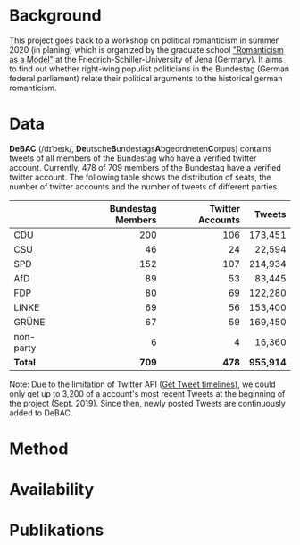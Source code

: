 # Background
This project goes back to a workshop on political romanticism in summer 2020 (in planing) which is organized by the graduate school ["Romanticism as a Model"](http://modellromantik.uni-jena.de/) at the Friedrich-Schiller-University of Jena (Germany). It aims to find out whether right-wing populist politicians in the Bundestag (German federal parliament) relate their political arguments to the historical german romanticism.

# Data
**DeBAC** (/dɪˈbeɪk/, **De**utsche**B**undestags**A**bgeordneten**C**orpus) contains tweets of all members of the Bundestag who have a verified twitter account. Currently, 478 of 709 members of the Bundestag have a verified twitter account. The following table shows the distribution of seats, the number of twitter accounts and the number of tweets of different parties.

|   |Bundestag Members|Twitter Accounts|Tweets|
|---|---:|---:|---:|
|CDU|200|106|173,451|
|CSU|46|24|22,594|
|SPD|152|107|214,934|
|AfD|89|53|83,445|
|FDP|80|69|122,280|
|LINKE|69|56|153,400|
|GRÜNE|67|59|169,450|
|non-party|6|4|16,360|
|**Total**|**709**|**478**|**955,914**|

Note: Due to the limitation of Twitter API ([Get Tweet timelines](https://developer.twitter.com/en/docs/tweets/timelines/api-reference/get-statuses-user_timeline)), we could only get up to 3,200 of a account's most recent Tweets at the beginning of the project (Sept. 2019). Since then, newly posted Tweets are continuously added to DeBAC. 

# Method

# Availability

# Publikations
